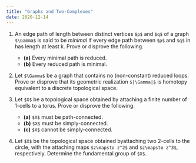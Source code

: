 ```yaml
---
title: "Graphs and Two-Complexes"
date: 2020-12-14
---
```


1. An edge path of length between distinct vertices `$p$` and `$q$` of a graph `$\Gamma$` is said to be _minimal_ if every edge path between `$p$` and `$q$`   in has length at least k. Prove or disprove the following.
    * __(a)__ Every minimal path is reduced.
    * __(b)__ Every reduced path is minimal.

2. Let `$\Gamma$` be a graph that contains no (non-constant) reduced loops. Prove or disprove that its geometric realization `$|\Gamma|$` is homotopy equivalent to a discrete topological space.

3. Let `$X$` be a topological space obtained by attaching a finite number of $1$-cells to a torus. Prove or disprove the following.
    * __(a)__ `$X$` must be path-connected.
    * __(b)__ `$X$` must be simply-connected.
    * __(c)__ `$X$` cannot be simply-connected.

4. Let `$X$` be the topological space obtained byattaching two 2-cells to the circle,
with the attaching maps `$z\mapsto z^2$` and `$z\mapsto z^3$`, respectively.
Determine the fundamental group of `$X$`.
